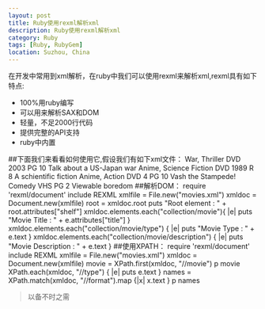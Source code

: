 ```yaml
---
layout: post
title: Ruby使用rexml解析xml
description: Ruby使用rexml解析xml
category: Ruby
tags: [Ruby, RubyGem]
location: Suzhou, China
---
```

在开发中常用到xml解析，在ruby中我们可以使用rexml来解析xml,rexml具有如下特点:

 - 100%用ruby编写
 - 可以用来解析SAX和DOM
 - 轻量，不足2000行代码
 - 提供完整的API支持
 - ruby中内置

##下面我们来看看如何使用它,假设我们有如下xml文件：
	<collection shelf="New Arrivals">
		<movie title="Enemy Behind">
			<type>War, Thriller</type>
			<format>DVD</format>
			<year>2003</year>
			<rating>PG</rating>
			<stars>10</stars>
			<description>Talk about a US-Japan war</description>
		</movie>
		<movie title="Transformers">
			<type>Anime, Science Fiction</type>
			<format>DVD</format>
			<year>1989</year>
			<rating>R</rating>
			<stars>8</stars>
			<description>A schientific fiction</description>
		</movie>
		<movie title="Trigun">
			<type>Anime, Action</type>
			<format>DVD</format>
			<episodes>4</episodes>
			<rating>PG</rating>
			<stars>10</stars>
			<description>Vash the Stampede!</description>
		</movie>
		<movie title="Ishtar">
			<type>Comedy</type>
			<format>VHS</format>
			<rating>PG</rating>
			<stars>2</stars>
			<description>Viewable boredom</description>
		</movie>
	</collection>
##解析DOM：
	require 'rexml/document'
	include REXML
	xmlfile = File.new("movies.xml")
	xmldoc = Document.new(xmlfile)
	root = xmldoc.root
	puts "Root element : " + root.attributes["shelf"]
	xmldoc.elements.each("collection/movie"){
		|e| puts "Movie Title : " + e.attributes["title"]
	}
	xmldoc.elements.each("collection/movie/type") {
		|e| puts "Movie Type : " + e.text
	}
	xmldoc.elements.each("collection/movie/description") {
		|e| puts "Movie Description : " + e.text
	}
##使用XPATH：
	require 'rexml/document'
	include REXML
	xmlfile = File.new("movies.xml")
	xmldoc = Document.new(xmlfile)
	movie = XPath.first(xmldoc, "//movie")
	p movie
	XPath.each(xmldoc, "//type") { |e| puts e.text }
	names = XPath.match(xmldoc, "//format").map {|x| x.text }
	p names

> 以备不时之需
